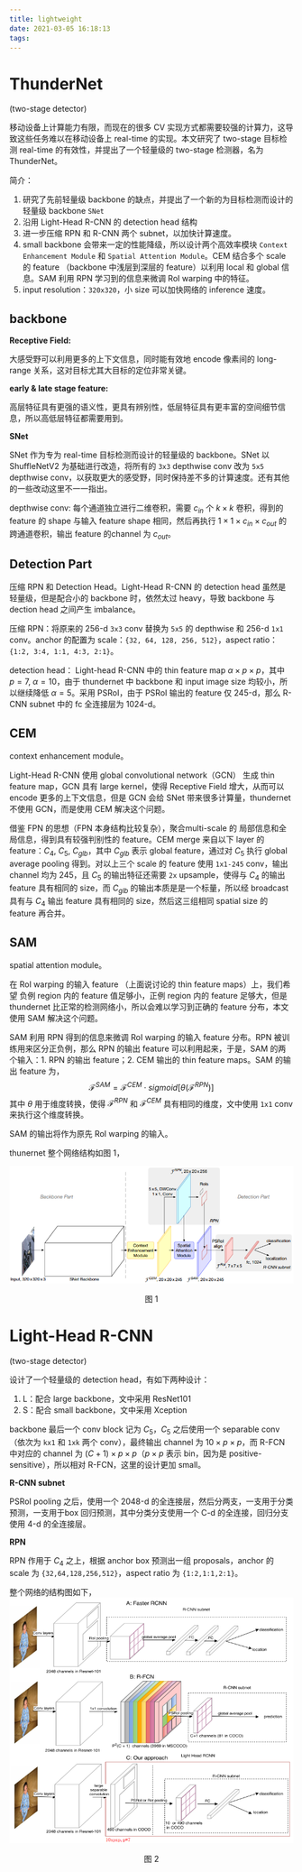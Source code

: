 ```yaml
---
title: lightweight
date: 2021-03-05 16:18:13
tags:
---
```


# ThunderNet
(two-stage detector)

移动设备上计算能力有限，而现在的很多 CV 实现方式都需要较强的计算力，这导致这些任务难以在移动设备上 real-time 的实现。本文研究了 two-stage 目标检测 real-time 的有效性，并提出了一个轻量级的 two-stage 检测器，名为 ThunderNet。

简介：

1. 研究了先前轻量级 backbone 的缺点，并提出了一个新的为目标检测而设计的轻量级 backbone  `SNet`
2. 沿用 Light-Head R-CNN 的 detection head 结构
3. 进一步压缩 RPN 和 R-CNN 两个 subnet，以加快计算速度。 
4. small backbone 会带来一定的性能降级，所以设计两个高效率模块 `Context Enhancement Module` 和 `Spatial Attention Module`。CEM 结合多个 scale 的 feature （backbone 中浅层到深层的 feature）以利用 local 和 global 信息。SAM 利用 RPN 学习到的信息来微调 RoI warping 中的特征。
5. input resolution：`320x320`，小 size 可以加快网络的 inference 速度。

## backbone

__Receptive Field:__

大感受野可以利用更多的上下文信息，同时能有效地 encode 像素间的 long-range 关系，这对目标尤其大目标的定位非常关键。

__early & late stage feature:__

高层特征具有更强的语义性，更具有辨别性，低层特征具有更丰富的空间细节信息，所以高低层特征都需要用到。


__SNet__

SNet 作为专为 real-time 目标检测而设计的轻量级的 backbone。SNet 以 ShuffleNetV2 为基础进行改造，将所有的 `3x3` depthwise conv 改为 `5x5` depthwise conv，以获取更大的感受野，同时保持差不多的计算速度。还有其他的一些改动这里不一一指出。

depthwise conv: 每个通道独立进行二维卷积，需要 $c_{in}$ 个 $k \times k$ 卷积，得到的 feature 的 shape 与输入 feature shape 相同，然后再执行 $1 \times 1 \times c_{in}\times c_{out}$ 的跨通道卷积，输出 feature 的channel 为 $c_{out}$。 

## Detection Part
压缩 RPN 和 Detection Head。Light-Head R-CNN 的 detection head 虽然是轻量级，但是配合小的 backbone 时，依然太过 heavy，导致 backbone 与 dection head 之间产生 imbalance。

压缩 RPN：将原来的 256-d `3x3` conv 替换为 `5x5` 的 depthwise 和 256-d `1x1` conv。anchor 的配置为 scale：`{32, 64, 128, 256, 512}`，aspect ratio：`{1:2, 3:4, 1:1, 4:3, 2:1}`。

detection head： Light-head R-CNN 中的 thin feature map $\alpha \times p \times p$，其中 $p=7, \ \alpha=10$，由于 thundernet 中 backbone 和 input image size 均较小，所以继续降低 $\alpha=5$。采用 PSRoI，由于 PSRoI 输出的 feature 仅 245-d，那么 R-CNN subnet 中的 fc 全连接层为 1024-d。

## CEM
context enhancement module。

Light-Head R-CNN 使用 global convolutional network（GCN） 生成 thin feature map，GCN 具有 large kernel，使得 Receptive Field 增大，从而可以 encode 更多的上下文信息，但是 GCN 会给 SNet 带来很多计算量，thundernet 不使用 GCN，而是使用 CEM 解决这个问题。

借鉴 FPN 的思想（FPN 本身结构比较复杂），聚合multi-scale 的 局部信息和全局信息，得到具有较强判别性的 feature。CEM merge 来自以下 layer 的 feature：$C_4, \ C_5, \ C_{glb}$，其中 $C_{glb}$ 表示 global feature，通过对 $C_5$ 执行 global average pooling 得到。对以上三个 scale 的 feature 使用 `1x1-245` conv，输出 channel 均为 245，且 $C_5$ 的输出特征还需要 `2x` upsample，使得与 $C_4$ 的输出 feature 具有相同的 size，而 $C_{glb}$ 的输出本质是是一个标量，所以经 broadcast 具有与 $C_4$ 输出 feature 具有相同的 size，然后这三组相同 spatial size 的 feature 再合并。

## SAM
spatial attention module。

在 RoI warping 的输入 feature （上面说讨论的 thin feature maps）上，我们希望 负例 region 内的 feature 值足够小，正例 region 内的 feature 足够大，但是 thundernet 比正常的检测网络小，所以会难以学习到正确的 feature 分布，本文使用 SAM 解决这个问题。

SAM 利用 RPN 得到的信息来微调 RoI warping 的输入 feature 分布。RPN 被训练用来区分正负例，那么 RPN 的输出 feature 可以利用起来，于是，SAM 的两个输入：1. RPN 的输出 feature；2. CEM 输出的 thin feature maps。SAM 的输出 feature 为，
$$\mathcal F^{SAM}=\mathcal F^{CEM} \cdot sigmoid[\theta(\mathcal F^{RPN})]$$
其中 $\theta$ 用于维度转换，使得 $\mathcal F^{RPN}$ 和 $\mathcal F^{CEM}$ 具有相同的维度，文中使用 `1x1` conv 来执行这个维度转换。

SAM 的输出将作为原先 RoI warping 的输入。

thunernet 整个网络结构如图 1，

![](/images/obj_det/lightweight_fig1.png)<center>图 1</center>

# Light-Head R-CNN
(two-stage detector)

设计了一个轻量级的 detection head，有如下两种设计：
1. L：配合 large backbone，文中采用 ResNet101
2. S：配合 small backbone，文中采用 Xception

backbone 最后一个 conv block 记为 $C_5$，$C_5$ 之后使用一个 separable conv（依次为 `kx1` 和 `1xk` 两个 conv），最终输出 channel 为 $10 \times p \times p$，而 R-FCN 中对应的 channel 为 $(C+1) \times p \times p$（$p \times p$ 表示 bin，因为是 positive-sensitive），所以相对 R-FCN，这里的设计更加 small。


__R-CNN subnet__

PSRoI pooling 之后，使用一个 2048-d 的全连接层，然后分两支，一支用于分类预测，一支用于box 回归预测，其中分类分支使用一个 C-d 的全连接，回归分支使用 4-d 的全连接层。

__RPN__

RPN 作用于 $C_4$ 之上，根据 anchor box 预测出一组 proposals，anchor 的 scale 为 `{32,64,128,256,512}`，aspect ratio 为 `{1:2,1:1,2:1}`。

整个网络的结构图如下，
![](/images/obj_det/lightweight_fig2.png)<center>图 2 </center>